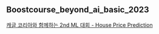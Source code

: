 ## Boostcourse_beyond_ai_basic_2023

[캐글 코리아와 함께하는 2nd ML 대회 - House Price Prediction](https://www.kaggle.com/c/2019-2nd-ml-month-with-kakr)
